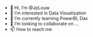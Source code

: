- 👋 Hi, I’m @JpLouw
- 👀 I’m interested in Data Visualization
- 🌱 I’m currently learning PowerBI, Dax
- 💞️ I’m looking to collaborate on ...
- 📫 How to reach me 

<!---
JpLouw/JpLouw is a ✨ special ✨ repository because its `README.md` (this file) appears on your GitHub profile.
You can click the Preview link to take a look at your changes.
--->
